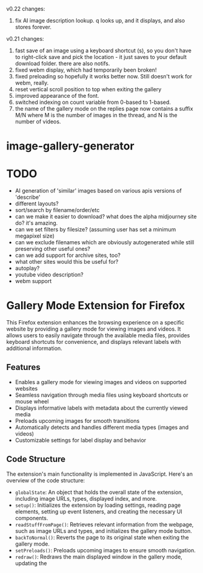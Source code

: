 v0.22 changes:
1. fix AI image description lookup.  q looks up, and it displays, and also stores forever.

v0.21 changes:
1. fast save of an image using a keyboard shortcut (s), so you don't have to right-click save and pick the location - it just saves to your default download folder.  there are also notifs.
2. fixed webm display, which had temporarily been broken!
3. fixed preloading so hopefully it works better now. Still doesn't work for webm, really.
4. reset vertical scroll position to top when exiting the gallery
5. improved appearance of the font.
6. switched indexing on count variable from 0-based to 1-based.
7. the name of the gallery mode on the replies page now contains a suffix M/N where M is the number of images in the thread, and N is the number of videos.

# image-gallery-generator

# TODO
* AI generation of 'similar' images based on various apis versions of 'describe'
* different layouts?
* sort/search by filename/order/etc
* can we make it easier to download?  what does the alpha midjourney site do? it's amazing.
* can we set filters by filesize? (assuming user has set a minimum megapixel size)
* can we exclude filenames which are obviously autogenerated while still preserving other useful ones?
* can we add support for archive sites, too?
* what other sites would this be useful for?
* autoplay?
* youtube video description?
* webm support

# Gallery Mode Extension for Firefox

This Firefox extension enhances the browsing experience on a specific website by providing a gallery mode for viewing images and videos. It allows users to easily navigate through the available media files, provides keyboard shortcuts for convenience, and displays relevant labels with additional information.

## Features

- Enables a gallery mode for viewing images and videos on supported websites
- Seamless navigation through media files using keyboard shortcuts or mouse wheel
- Displays informative labels with metadata about the currently viewed media
- Preloads upcoming images for smooth transitions
- Automatically detects and handles different media types (images and videos)
- Customizable settings for label display and behavior

## Code Structure

The extension's main functionality is implemented in JavaScript. Here's an overview of the code structure:

- `globalState`: An object that holds the overall state of the extension, including image URLs, types, displayed index, and more.
- `setup()`: Initializes the extension by loading settings, reading page elements, setting up event listeners, and creating the necessary UI components.
- `readStuffFromPage()`: Retrieves relevant information from the webpage, such as image URLs and types, and initializes the gallery mode button.
- `backToNormal()`: Reverts the page to its original state when exiting the gallery mode.
- `setPreloads()`: Preloads upcoming images to ensure smooth navigation.
- `redraw()`: Redraws the main displayed window in the gallery mode, updating the
